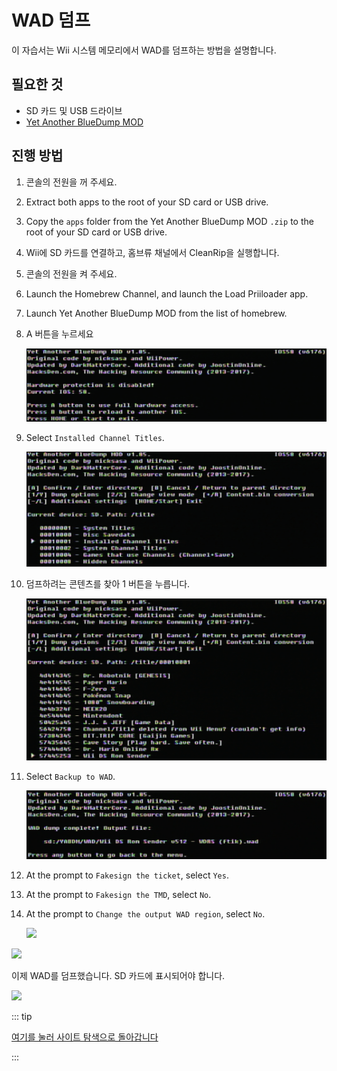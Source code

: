# WAD 덤프

이 자습서는 Wii 시스템 메모리에서 WAD를 덤프하는 방법을 설명합니다.

## 필요한 것

- SD 카드 및 USB 드라이브
- [Yet Another BlueDump MOD](https://oscwii.org/library/app/Yet-Another-BlueDump-Mod)

## 진행 방법

1. 콘솔의 전원을 꺼 주세요.

2. Extract both apps to the root of your SD card or USB drive.

3. Copy the `apps` folder from the Yet Another BlueDump MOD `.zip` to the root of your SD card or USB drive.

4. Wii에 SD 카드를 연결하고, 홈브류 채널에서 CleanRip을 실행합니다.

5. 콘솔의 전원을 켜 주세요.

6. Launch the Homebrew Channel, and launch the Load Priiloader app.

7. Launch Yet Another BlueDump MOD from the list of homebrew.

8. A 버튼을 누르세요

   ![](/images/homebrew/DumpWADS/1.png)

9. Select `Installed Channel Titles`.

   ![](/images/homebrew/DumpWADS/2.png)

10. 덤프하려는 콘텐츠를 찾아 1 버튼을 누릅니다.

    ![](/images/homebrew/DumpWADS/3.png)

11. Select `Backup to WAD`.

    ![](/images/homebrew/DumpWADS/4.png)

12. At the prompt to `Fakesign the ticket`, select `Yes`.

13. At the prompt to `Fakesign the TMD`, select `No`.

14. At the prompt to `Change the output WAD region`, select `No`.

    ![](/images/homebrew/DumpWADS/5.png)

![](/images/homebrew/DumpWADS/6.png)

이제 WAD를 덤프했습니다. SD 카드에 표시되어야 합니다.

![](/images/homebrew/DumpWADS/7.png)

::: tip

[여기를 눌러 사이트 탐색으로 돌아갑니다](site-navigation)

:::
